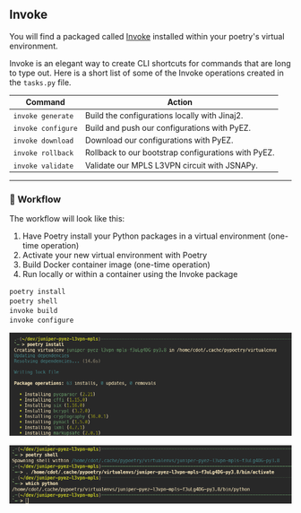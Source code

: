 ## Invoke

You will find a packaged called [Invoke](http://www.pyinvoke.org/) installed within your poetry's virtual environment.

Invoke is an elegant way to create CLI shortcuts for commands that are long to type out. Here is a short list of some of the Invoke operations created in the `tasks.py` file.

| Command            | Action                                              |
| ------------------ | --------------------------------------------------- |
| `invoke generate`  | Build the configurations locally with Jinaj2.       |
| `invoke configure` | Build and push our configurations with PyEZ.        |
| `invoke download`  | Download our configurations with PyEZ.              |
| `invoke rollback`  | Rollback to our bootstrap configurations with PyEZ. |
| `invoke validate`  | Validate our MPLS L3VPN circuit with JSNAPy.        |

---

### 🚀 Workflow

The workflow will look like this:

1. Have Poetry install your Python packages in a virtual environment (one-time operation)
2. Activate your new virtual environment with Poetry
3. Build Docker container image (one-time operation)
4. Run locally or within a container using the Invoke package

```bash
poetry install
poetry shell
invoke build
invoke configure
```

![poetry install](./site/content/assets/images/poetry_install.png)

![poetry shell](./site/content/assets/images/poetry_shell.png)
